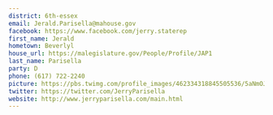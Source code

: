 ```yaml
---
district: 6th-essex
email: Jerald.Parisella@mahouse.gov
facebook: https://www.facebook.com/jerry.staterep
first_name: Jerald
hometown: Beverlyl
house_url: https://malegislature.gov/People/Profile/JAP1
last_name: Parisella
party: D
phone: (617) 722-2240
picture: https://pbs.twimg.com/profile_images/462334318845505536/5aNmOJEw_400x400.jpeg
twitter: https://twitter.com/JerryParisella
website: http://www.jerryparisella.com/main.html
---
```

